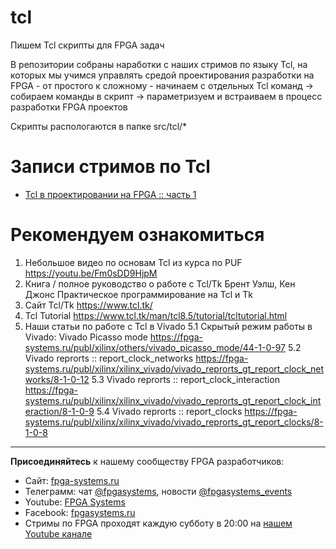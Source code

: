 # tcl
Пишем Tcl скрипты для FPGA задач

В репозитории собраны наработки с наших стримов по языку Tcl, на которых мы учимся управлять средой проектирования разработки на FPGA - от простого к сложному - начинаем с отдельных Tcl команд -> собираем команды в скрипт -> параметризуем и встраиваем в процесс разработки FPGA проектов 

Скрипты распологаются в папке src/tcl/*

# Записи стримов по Tcl
* [Tcl в проектировании на FPGA :: часть 1](https://youtu.be/EyPCXczw2OY)


# Рекомендуем ознакомиться
1. Небольшое видео по основам Tcl из курса по PUF
    https://youtu.be/Fm0sDD9HjpM
2. Книга / полное руководство о работе с Tcl/Tk
    Брент Уэлш, Кен Джонс Практическое программирование на Tcl и Tk 
3. Сайт Tcl/Tk https://www.tcl.tk/
4. Tcl Tutorial
     https://www.tcl.tk/man/tcl8.5/tutorial/tcltutorial.html
5. Наши статьи по работе с Tcl в Vivado
   5.1 Скрытый режим работы в Vivado:  Vivado Picasso mode
          https://fpga-systems.ru/publ/xilinx/others/vivado_picasso_mode/44-1-0-97
   5.2 Vivado reprorts :: report_clock_networks
           https://fpga-systems.ru/publ/xilinx/xilinx_vivado/vivado_reprorts_gt_report_clock_networks/8-1-0-12
   5.3 Vivado reprorts :: report_clock_interaction
          https://fpga-systems.ru/publ/xilinx/xilinx_vivado/vivado_reprorts_gt_report_clock_interaction/8-1-0-9
   5.4 Vivado reprorts :: report_clocks
          https://fpga-systems.ru/publ/xilinx/xilinx_vivado/vivado_reprorts_gt_report_clocks/8-1-0-8

**************

**Присоединяйтесь** к нашему сообществу FPGA разработчиков:

* Сайт: [fpga-systems.ru](https://fpga-systems.ru/)
* Телеграмм: чат [@fpgasystems](https://t.me/fpgasystems), новости [@fpgasystems_events](https://t.me/fpgasystems_events)
* Youtube: [FPGA Systems](https://www.youtube.com/c/fpgasystems)
* Facebook: [fpgasystems.ru](https://www.facebook.com/groups/fpgasystems.ru)
* Стримы по FPGA проходят каждую субботу в 20:00 на [нашем Youtube канале](https://www.youtube.com/c/fpgasystems)
